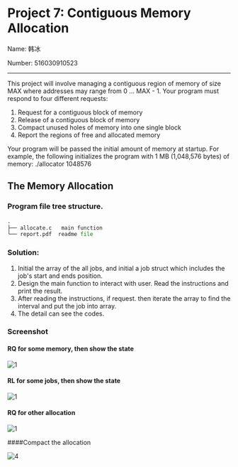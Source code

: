 # Project 7: Contiguous Memory Allocation

Name: 韩冰

Number: 516030910523

***

This project will involve managing a contiguous region of memory of size MAX where addresses may range from 0 ... MAX - 1. Your program must respond to four different requests: 

1. Request for a contiguous block of memory 
2. Release of a contiguous block of memory 
3. Compact unused holes of memory into one single block 
4. Report the regions of free and allocated memory 

Your program will be passed the initial amount of memory at startup. For example, the following initializes the program with 1 MB (1,048,576 bytes) of memory:  ./allocator 1048576

## The Memory Allocation

### Program file tree structure.

```python
.
├── allocate.c   main function
└── report.pdf  readme file
```

### Solution:

1. Initial the array of the all jobs, and initial a job struct which includes the job's start and ends position.
2. Design the main function to interact with user. Read the instructions and print the result.
3. After reading the instructions, if request. then iterate the array to find the interval and put the job into array.
4. The detail can see the codes.

### Screenshot

#### RQ for some memory, then show the state

![1](D:\课程\大三上\计算机系统工程\project\7\1.png)

#### RL for some jobs, then show the state

![1](D:\课程\大三上\计算机系统工程\project\7\2.png)

#### RQ for other allocation

![1](D:\课程\大三上\计算机系统工程\project\7\3.png)

####Compact the allocation

![4](D:\课程\大三上\计算机系统工程\project\7\4.png)